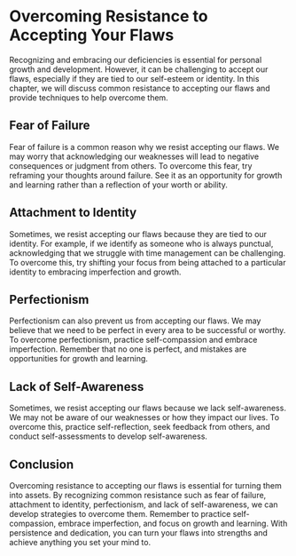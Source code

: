 Overcoming Resistance to Accepting Your Flaws
=====================================================================================================

Recognizing and embracing our deficiencies is essential for personal growth and development. However, it can be challenging to accept our flaws, especially if they are tied to our self-esteem or identity. In this chapter, we will discuss common resistance to accepting our flaws and provide techniques to help overcome them.

Fear of Failure
---------------

Fear of failure is a common reason why we resist accepting our flaws. We may worry that acknowledging our weaknesses will lead to negative consequences or judgment from others. To overcome this fear, try reframing your thoughts around failure. See it as an opportunity for growth and learning rather than a reflection of your worth or ability.

Attachment to Identity
----------------------

Sometimes, we resist accepting our flaws because they are tied to our identity. For example, if we identify as someone who is always punctual, acknowledging that we struggle with time management can be challenging. To overcome this, try shifting your focus from being attached to a particular identity to embracing imperfection and growth.

Perfectionism
-------------

Perfectionism can also prevent us from accepting our flaws. We may believe that we need to be perfect in every area to be successful or worthy. To overcome perfectionism, practice self-compassion and embrace imperfection. Remember that no one is perfect, and mistakes are opportunities for growth and learning.

Lack of Self-Awareness
----------------------

Sometimes, we resist accepting our flaws because we lack self-awareness. We may not be aware of our weaknesses or how they impact our lives. To overcome this, practice self-reflection, seek feedback from others, and conduct self-assessments to develop self-awareness.

Conclusion
----------

Overcoming resistance to accepting our flaws is essential for turning them into assets. By recognizing common resistance such as fear of failure, attachment to identity, perfectionism, and lack of self-awareness, we can develop strategies to overcome them. Remember to practice self-compassion, embrace imperfection, and focus on growth and learning. With persistence and dedication, you can turn your flaws into strengths and achieve anything you set your mind to.
